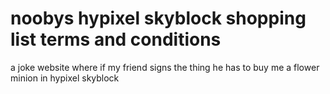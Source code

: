 # noobys hypixel skyblock shopping list terms and conditions
 a joke website where if my friend signs the thing he has to buy me a flower minion in hypixel skyblock
